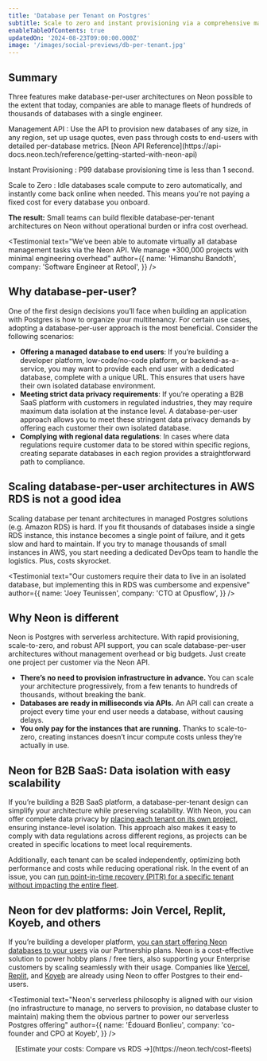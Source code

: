 ```yaml
---
title: 'Database per Tenant on Postgres'
subtitle: Scale to zero and instant provisioning via a comprehensive management API make DB-per-user architectures easy and cost-efficient on Neon.
enableTableOfContents: true
updatedOn: '2024-08-23T09:00:00.000Z'
image: '/images/social-previews/db-per-tenant.jpg'
---
```


<UseCaseContext />

## Summary

Three features make database-per-user architectures on Neon possible to the extent that today, companies are able to manage fleets of hundreds of thousands of databases with a single engineer.

<DefinitionList>
Management API
: Use the API to provision new databases of any size, in any region, set up usage quotes, even pass through costs to end-users with detailed per-database metrics. [Neon API Reference](https://api-docs.neon.tech/reference/getting-started-with-neon-api)

Instant Provisioning
: P99 database provisioning time is less than 1 second.

Scale to Zero
: Idle databases scale compute to zero automatically, and instantly come back online when needed. This means you're not paying a fixed cost for every database you onboard.
</DefinitionList>

**The result:** Small teams can build flexible database-per-tenant architectures on Neon without operational burden or infra cost overhead.

<Testimonial
text="We’ve been able to automate virtually all database management tasks via the Neon API. We manage +300,000 projects with minimal engineering overhead"
author={{
  name: 'Himanshu Bandoth',
  company: 'Software Engineer at Retool',
}}
/>

## Why database-per-user?

One of the first design decisions you’ll face when building an application with Postgres is how to organize your multitenancy. For certain use cases, adopting a database-per-user approach is the most beneficial. Consider the following scenarios:

- **Offering a managed database to end users**: If you’re building a developer platform, low-code/no-code platform, or backend-as-a-service, you may want to provide each end user with a dedicated database, complete with a unique URL. This ensures that users have their own isolated database environment.
- **Meeting strict data privacy requirements**: If you’re operating a B2B SaaS platform with customers in regulated industries, they may require maximum data isolation at the instance level. A database-per-user approach allows you to meet these stringent data privacy demands by offering each customer their own isolated database.
- **Complying with regional data regulations**: In cases where data regulations require customer data to be stored within specific regions, creating separate databases in each region provides a straightforward path to compliance.

## Scaling database-per-user architectures in AWS RDS is not a good idea

Scaling database per tenant architectures in managed Postgres solutions (e.g. Amazon RDS) is hard. If you fit thousands of databases inside a single RDS instance, this instance becomes a single point of failure, and it gets slow and hard to maintain. If you try to manage thousands of small instances in AWS, you start needing a dedicated DevOps team to handle the logistics. Plus, costs skyrocket.

<Testimonial
text="Our customers require their data to live in an isolated database, but implementing this in RDS was cumbersome and expensive"
author={{
  name: 'Joey Teunissen',
  company: 'CTO at Opusflow',
}}
/>

## Why Neon is different

Neon is Postgres with serverless architecture. With rapid provisioning, scale-to-zero, and robust API support, you can scale database-per-user architectures without management overhead or big budgets. Just create one project per customer via the Neon API.

- **There’s no need to provision infrastructure in advance.** You can scale your architecture progressively, from a few tenants to hundreds of thousands, without breaking the bank.
- **Databases are ready in milliseconds via APIs.** An API call can create a project every time your end user needs a database, without causing delays.
- **You only pay for the instances that are running.** Thanks to scale-to-zero, creating instances doesn’t incur compute costs unless they’re actually in use.

## Neon for B2B SaaS: Data isolation with easy scalability

If you’re building a B2B SaaS platform, a database-per-tenant design can simplify your architecture while preserving scalability. With Neon, you can offer complete data privacy by [placing each tenant on its own project](https://neon.tech/docs/manage/overview), ensuring instance-level isolation. This approach also makes it easy to comply with data regulations across different regions, as projects can be created in specific locations to meet local requirements.

Additionally, each tenant can be scaled independently, optimizing both performance and costs while reducing operational risk. In the event of an issue, you can [run point-in-time recovery (PITR) for a specific tenant without impacting the entire fleet](https://neon.tech/docs/guides/branch-restore).

## Neon for dev platforms: Join Vercel, Replit, Koyeb, and others

If you’re building a developer platform, [you can start offering Neon databases to your users](https://neon.tech/partners) via our Partnership plans. Neon is a cost-effective solution to power hobby plans / free tiers, also supporting your Enterprise customers by scaling seamlessly with their usage. Companies like [Vercel](https://neon.tech/blog/neon-postgres-on-vercel), [Replit](https://neon.tech/blog/neon-replit-integration), and [Koyeb](https://www.koyeb.com/blog/serverless-postgres-public-preview) are already using Neon to offer Postgres to their end-users.

<Testimonial
text="Neon's serverless philosophy is aligned with our vision (no infrastructure to manage, no servers to provision, no database cluster to maintain) making them the obvious partner to power our serverless Postgres offering"
author={{
  name: 'Édouard Bonlieu',
  company: 'co-founder and CPO at Koyeb',
}}
/>

<div align="center">
[Estimate your costs: Compare vs RDS →](https://neon.tech/cost-fleets)
</div>

<CTA text="Have any questions or need more&nbsp;information?" buttonText="Reach out to us" buttonUrl="/contact-sales" />
